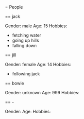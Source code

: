 = People

== jack

Gender: male
Age: 15
Hobbies:
- fetching water
- going up hills
- falling down

== jill

Gender: female
Age: 14
Hobbies:
- following jack

== bowie

Gender: unknown
Age: 999
Hobbies:

== -

Gender: 
Age: 
Hobbies:


